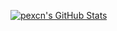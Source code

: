 [![pexcn's GitHub Stats](https://github-readme-stats.vercel.app/api?username=pexcn)](https://github.com/pexcn/pexcn)
